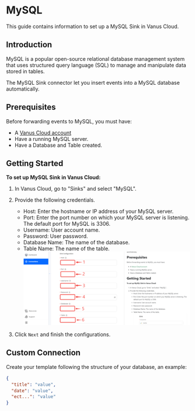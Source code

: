 # MySQL

This guide contains information to set up a MySQL Sink in Vanus Cloud.

## Introduction

MySQL is a popular open-source relational database management system that uses structured query language (SQL) to manage and manipulate data stored in tables.

The MySQL Sink connector let you insert events into a MySQL database automatically.


## Prerequisites

Before forwarding events to MySQL, you must have:

- A [Vanus Cloud account](https://cloud.vanus.ai)
- Have a running MySQL server.
- Have a Database and Table created.

## Getting Started

**To set up MySQL Sink in Vanus Cloud:**

1. In Vanus Cloud, go to "Sinks" and select "MySQL".
2. Provide the following credentials.
   - Host: Enter the hostname or IP address of your MySQL server.
   - Port: Enter the port number on which your MySQL server is listening. The default port for MySQL is 3306.
   - Username: User account name.
   - Password: User password.
   - Database Name: The name of the database.
   - Table Name: The name of the table.
     ![](images/mysql.png)

3. Click `Next` and finish the configurations.


## Custom Connection

Create your template following the structure of your database, an example:

```json
{
  "title": "value",
  "date": "value",
  "ect...": "value"
}
```
